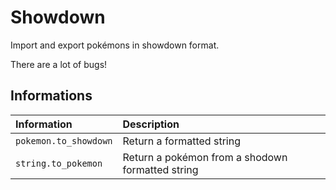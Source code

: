 # Showdown
Import and export pokémons in showdown format.

There are a lot of bugs!

## Informations
| Information | Description |
|:----------|:-------------|
| `pokemon.to_showdown` | Return a formatted string |
| `string.to_pokemon` | Return a pokémon from a shodown formatted string |

